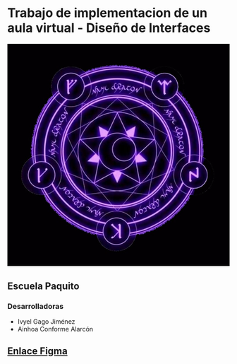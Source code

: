 # Trabajo de implementacion de un aula virtual - Diseño de Interfaces
![Portada del proyecto](./TrabajoAulaVirtual/images/logo4_croped.jpg)
## Escuela Paquito
### Desarrolladoras
- Ivyel Gago Jiménez
- Ainhoa Conforme Alarcón

## [Enlace Figma](https://www.figma.com/design/1ke5h7tx8TTf6hfKDeaTHn/Escuela-Paquito?node-id=0-1&p=f&t=3sghS19lqJVVkvmX-0)
